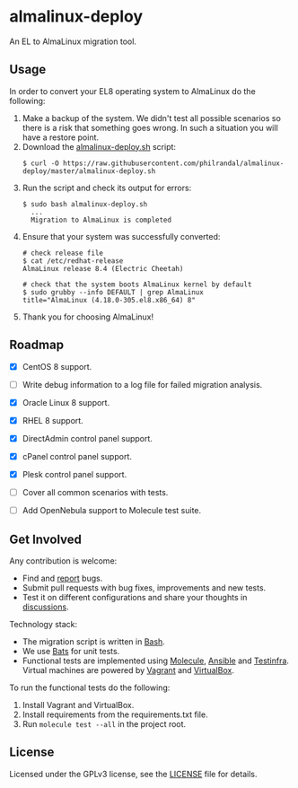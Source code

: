 # almalinux-deploy

An EL to AlmaLinux migration tool.


## Usage

In order to convert your EL8 operating system to AlmaLinux do the following:

1. Make a backup of the system. We didn't test all possible scenarios so there
   is a risk that something goes wrong. In such a situation you will have a
   restore point.
2. Download the [almalinux-deploy.sh](almalinux-deploy.sh) script:
   ```shell
   $ curl -O https://raw.githubusercontent.com/philrandal/almalinux-deploy/master/almalinux-deploy.sh
   ```
3. Run the script and check its output for errors:
   ```shell
   $ sudo bash almalinux-deploy.sh
     ...
     Migration to AlmaLinux is completed
   ```
4. Ensure that your system was successfully converted:
   ```shell
   # check release file
   $ cat /etc/redhat-release
   AlmaLinux release 8.4 (Electric Cheetah)

   # check that the system boots AlmaLinux kernel by default
   $ sudo grubby --info DEFAULT | grep AlmaLinux
   title="AlmaLinux (4.18.0-305.el8.x86_64) 8"
   ```
5. Thank you for choosing AlmaLinux!


## Roadmap

* [x] CentOS 8 support.
* [ ] Write debug information to a log file for failed migration analysis.
* [x] Oracle Linux 8 support.
* [x] RHEL 8 support.
* [x] DirectAdmin control panel support.
* [x] cPanel control panel support.
* [x] Plesk control panel support.
* [ ] Cover all common scenarios with tests.
* [ ] Add OpenNebula support to Molecule test suite.


## Get Involved

Any contribution is welcome:

* Find and [report](https://github.com/AlmaLinux/almalinux-deploy/issues) bugs.
* Submit pull requests with bug fixes, improvements and new tests.
* Test it on different configurations and share your thoughts in
  [discussions](https://github.com/AlmaLinux/almalinux-deploy/discussions).

Technology stack:

* The migration script is written in [Bash](https://www.gnu.org/software/bash/).
* We use [Bats](https://github.com/bats-core/bats-core) for unit tests.
* Functional tests are implemented using
  [Molecule](https://github.com/ansible-community/molecule),
  [Ansible](https://github.com/ansible/ansible) and
  [Testinfra](https://github.com/pytest-dev/pytest-testinfra). Virtual machines
  are powered by [Vagrant](https://www.vagrantup.com/) and
  [VirtualBox](https://www.virtualbox.org/).

To run the functional tests do the following:

1. Install Vagrant and VirtualBox.
2. Install requirements from the requirements.txt file.
3. Run `molecule test --all` in the project root.


## License

Licensed under the GPLv3 license, see the [LICENSE](LICENSE) file for details.
